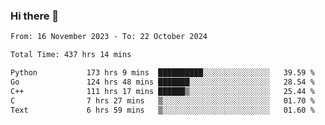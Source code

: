### Hi there 👋

<!--
**floyiac/floyiac** is a ✨ _special_ ✨ repository because its `README.md` (this file) appears on your GitHub profile.

Here are some ideas to get you started:

- 🔭 I’m currently working on ...
- 🌱 I’m currently learning ...
- 👯 I’m looking to collaborate on ...
- 🤔 I’m looking for help with ...
- 💬 Ask me about ...
- 📫 How to reach me: ...
- 😄 Pronouns: ...
- ⚡ Fun fact: ...
-->

<!--START_SECTION:waka-->

```txt
From: 16 November 2023 - To: 22 October 2024

Total Time: 437 hrs 14 mins

Python           173 hrs 9 mins  ██████████░░░░░░░░░░░░░░░   39.59 %
Go               124 hrs 48 mins ███████░░░░░░░░░░░░░░░░░░   28.54 %
C++              111 hrs 17 mins ██████▒░░░░░░░░░░░░░░░░░░   25.44 %
C                7 hrs 27 mins   ▒░░░░░░░░░░░░░░░░░░░░░░░░   01.70 %
Text             6 hrs 59 mins   ▒░░░░░░░░░░░░░░░░░░░░░░░░   01.60 %
```

<!--END_SECTION:waka-->
